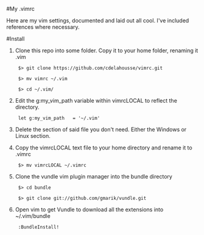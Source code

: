 #My .vimrc

Here are my vim settings, documented and laid out all cool. I've included
references where necessary.

#Install

1. Clone this repo into some folder. Copy it to your home folder, renaming it .vim


		$> git clone https://github.com/cdelahousse/vimrc.git

		$> mv vimrc ~/.vim

		$> cd ~/.vim/


1. Edit the g:my_vim_path variable within vimrcLOCAL to reflect the directory.


		let g:my_vim_path	= '~/.vim'


1. Delete the section of said file you don't need. Either the Windows or Linux
section.

1. Copy the vimrcLOCAL text file to your home directory and rename it to .vimrc

		$> mv vimrcLOCAL ~/.vimrc

1. Clone the vundle vim plugin manager into the bundle directory

		$> cd bundle

		$> git clone git://github.com/gmarik/vundle.git

1. Open vim to get Vundle to download all the extensions into ~/.vim/bundle

		:BundleInstall!
